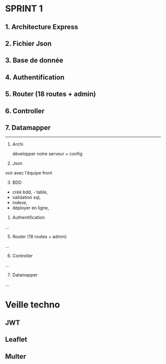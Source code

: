 # SPRINT 1

## 1. Architecture Express
## 2. Fichier Json
## 3. Base de donnée
## 4. Authentification
## 5. Router (18 routes + admin)
## 6. Controller
## 7. Datamapper

---

1. Archi
   
   développer notre serveur + config

2. Json

voir avec l'équipe front

3. BDD

- créé bdd, - table,
-  validation sql,
- indexe,
- déployer en ligne,

1. Authentification

...

5. Router (18 routes + admin)

...

6. Controller

...

7. Datamapper

...

# Veille techno

## JWT
## Leaflet
## Multer
